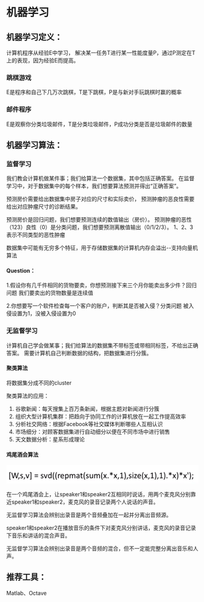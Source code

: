 # 机器学习

## 机器学习定义：
计算机程序从经验E中学习， 解决某一任务T进行某一性能度量P，通过P测定在T上的表现，因为经验E而提高。

### 跳棋游戏

E是程序和自己下几万次跳棋，T是下跳棋，P是与新对手玩跳棋时赢的概率

### 邮件程序

E是观察你分类垃圾邮件，T是分类垃圾邮件，P成功分类是否是垃圾邮件的数量

## 机器学习算法：

### 监督学习

我们教会计算机做某件事；我们给算法一个数据集，其中包括正确答案。
在监督学习中，对于数据集中的每个样本，我们想要算法预测并得出“正确答案”。

预测房价需要给出数据集中房子对应的尺寸和实际卖价，
预测肿瘤的恶良性需要给出对应肿瘤尺寸的诊断结果。

预测房价是回归问题，我们想要预测连续的数值输出（房价）。
预测肿瘤的恶性（123）良性（0）是分类问题，我们想要预测离散值输出（0/1/2/3）。
1、2、3表示不同类型的恶性肿瘤

数据集中可能有无穷多个特征，用于存储数据集的计算机内存会溢出--支持向量机算法

#### Question：

1.假设你有几千件相同的货物要卖，你想预测接下来三个月你能卖出多少件？回归问题
我们要卖出的货物数量是连续值

2.你想要写一个软件检查每一个客户的账户，判断其是否被入侵？分类问题
被入侵设置为1，没被入侵设置为0

### 无监督学习

计算机自己学会做某事；我们给算法的数据集不带标签或带相同标签，不给出正确答案。
需要计算机自己判断数据的结构，把数据集进行分簇。

#### 聚类算法

将数据集分成不同的cluster

聚类算法的应用：
1. 谷歌新闻：每天搜集上百万条新闻，根据主题对新闻进行分簇
2. 组织大型计算机集群：把趋向于协同工作的计算机放在一起工作提高效率
3. 分析社交网络：根据Facebook等社交媒体判断哪些人互相认识
4. 市场细分：对顾客数据集进行自动细分以便在不同市场中进行销售
5. 天文数据分析：星系形成理论

#### 鸡尾酒会算法

![鸡尾酒会问题](./pictures/鸡尾酒会问题.png)

在一个鸡尾酒会上，让speaker1和speaker2互相同时说话，用两个麦克风分别靠近speaker1和speaker2，麦克风的录音记录两个人说话的声音。

无监督学习算法会辨别出录音是两个音频叠加在一起并分离出音频源。

speaker1和speaker2在播放音乐的条件下对麦克风分别讲话，麦克风的录音记录下音乐和讲话的混合声音。

无监督学习算法会辨别出录音是两个音频的混合，但不一定能完整分离出音乐和人声。

## 推荐工具：

Matlab、Octave
